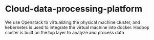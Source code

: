 # Cloud-data-processing-platform
We use Openstack to virtualizing the physical machine cluster, and kebernetes is used to integrate the virtual machine into docker. Hadoop cluster is built on the top layer to analyze and process data
